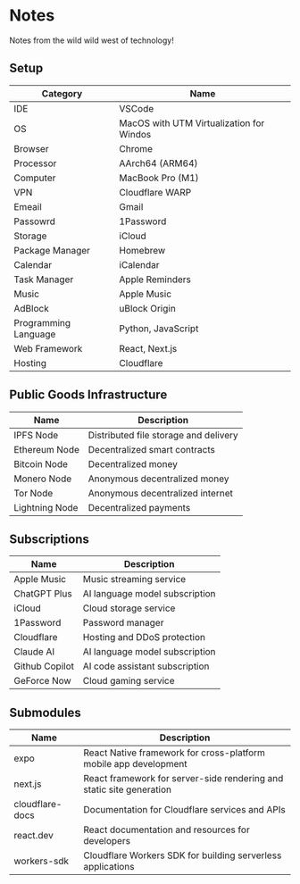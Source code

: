 # Notes

Notes from the wild wild west of technology!

## Setup

| Category             | Name                                     |
| -------------------- | ---------------------------------------- |
| IDE                  | VSCode                                   |
| OS                   | MacOS with UTM Virtualization for Windos |
| Browser              | Chrome                                   |
| Processor            | AArch64 (ARM64)                          |
| Computer             | MacBook Pro (M1)                         |
| VPN                  | Cloudflare WARP                          |
| Emeail               | Gmail                                    |
| Passowrd             | 1Password                                |
| Storage              | iCloud                                   |
| Package Manager      | Homebrew                                 |
| Calendar             | iCalendar                                |
| Task Manager         | Apple Reminders                          |
| Music                | Apple Music                              |
| AdBlock              | uBlock Origin                            |
| Programming Language | Python, JavaScript                       |
| Web Framework        | React, Next.js                           |
| Hosting              | Cloudflare                               |

## Public Goods Infrastructure

| Name           | Description                           |
| -------------- | ------------------------------------- |
| IPFS Node      | Distributed file storage and delivery |
| Ethereum Node  | Decentralized smart contracts         |
| Bitcoin Node   | Decentralized money                   |
| Monero Node    | Anonymous decentralized money         |
| Tor Node       | Anonymous decentralized internet      |
| Lightning Node | Decentralized payments                |

## Subscriptions

| Name           | Description                    |
| -------------- | ------------------------------ |
| Apple Music    | Music streaming service        |
| ChatGPT Plus   | AI language model subscription |
| iCloud         | Cloud storage service          |
| 1Password      | Password manager               |
| Cloudflare     | Hosting and DDoS protection    |
| Claude AI      | AI language model subscription |
| Github Copilot | AI code assistant subscription |
| GeForce Now    | Cloud gaming service           |

## Submodules

| Name            | Description                                                          |
| --------------- | -------------------------------------------------------------------- |
| expo            | React Native framework for cross-platform mobile app development     |
| next.js         | React framework for server-side rendering and static site generation |
| cloudflare-docs | Documentation for Cloudflare services and APIs                       |
| react.dev       | React documentation and resources for developers                     |
| workers-sdk     | Cloudflare Workers SDK for building serverless applications          |
